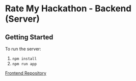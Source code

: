 # Rate My Hackathon - Backend (Server)

## Getting Started

To run the server:

1. `npm install`
2. `npm run app`

[Frontend Repository](https://github.com/lumamoto/rate-my-hackathon-frontend)